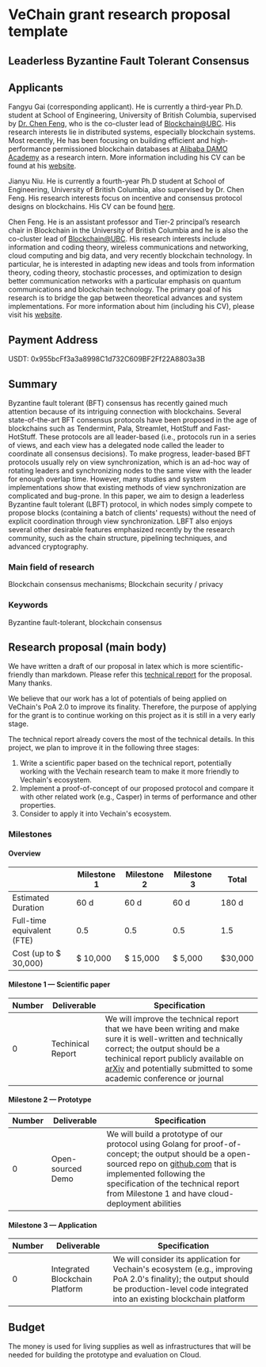 # VeChain grant research proposal template

## Leaderless Byzantine Fault Tolerant Consensus

## Applicants

Fangyu Gai (corresponding applicant). He is currently a third-year Ph.D. student at School of Engineering, University of British Columbia, supervised by [Dr. Chen Feng](https://people.ok.ubc.ca/cfeng01/index.html), who is the co-cluster lead of [Blockchain@UBC](https://blockchain.ubc.ca/). His research interests lie in distributed systems, especially blockchain systems. Most recently, He has been focusing on building efficient and high-performance permissioned blockchain databases at [Alibaba DAMO Academy](https://damo.alibaba.com/) as a research intern. More information including his CV can be found at his [website](https://fangyugai.me/).

Jianyu Niu. He is currently a fourth-year Ph.D student at School of Engineering, University of British Columbia, also supervised by Dr. Chen Feng. His research interests focus on incentive and consensus protocol designs on blockchains. His CV can be found [here](https://fangyugai.me/files/JiangyuNiu_CV.pdf).

Chen Feng. He is an assistant professor and Tier-2 principal’s research chair in Blockchain in the University of British Columbia and he is also the co-cluster lead of [Blockchain@UBC](https://blockchain.ubc.ca/). His research interests include information and coding theory, wireless communications and networking, cloud computing and big data, and very recently blockchain technology. In particular, he is interested in adapting new ideas and tools from information theory, coding theory, stochastic processes, and optimization to design better communication networks with a particular emphasis on quantum communications and blockchain technology. The primary goal of his research is to bridge the gap between theoretical advances and system implementations. For more information about him (including his CV), please visit his [website](https://people.ok.ubc.ca/cfeng01/index.html).

## Payment Address

USDT: 0x955bcFf3a3a8998C1d732C609BF2Ff22A8803a3B

## Summary

Byzantine fault tolerant (BFT) consensus has recently gained much attention because of its intriguing connection with blockchains. Several state-of-the-art BFT consensus protocols have been proposed in the age of blockchains such as Tendermint, Pala, Streamlet, HotStuff and Fast-HotStuff. These protocols are all leader-based (i.e., protocols run in a series of views, and each view has a delegated node called the leader to coordinate all consensus decisions). To make progress, leader-based BFT protocols usually rely on view synchronization, which is an ad-hoc way of rotating leaders and synchronizing nodes to the same view with the leader for enough overlap time. However, many studies and system implementations show that existing methods of view synchronization are complicated and bug-prone. In this paper, we aim to design a leaderless Byzantine fault tolerant (LBFT) protocol, in which nodes simply compete to propose blocks (containing a batch of clients' requests) without the need of explicit coordination through view synchronization. LBFT also enjoys several other desirable features emphasized recently by the research community, such as the chain structure, pipelining techniques, and advanced cryptography.

### Main field of research

Blockchain consensus mechanisms; Blockchain security / privacy

### Keywords

Byzantine fault-tolerant, blockchain consensus

## Research proposal (main body)

We have written a draft of our proposal in latex which is more scientific-friendly than markdown. Please refer this [technical report](https://fangyugai.me/files/Leaderless_Byzantine_fault_tolerant_consensus.pdf) for the proposal. Many thanks.

We believe that our work has a lot of potentials of being applied on VeChain's PoA 2.0 to improve its finality. Therefore, the purpose of applying for the grant is to continue working on this project as it is still in a very early stage.

The technical report already covers the most of the technical details. In this project, we plan to improve it in the following three stages:
1. Write a scientific paper based on the technical report, potentially working with the Vechain research team to make it more friendly to Vechain's ecosystem.
2. Implement a proof-of-concept of our proposed protocol and compare it with other related work (e.g., Casper) in terms of performance and other properties.
3. Consider to apply it into Vechain's ecosystem.

### Milestones

#### Overview

|  | Milestone 1 | Milestone 2 |  Milestone 3 | Total |
| - | - |- | - | - |
| Estimated Duration | 60 d | 60 d | 60 d | 180 d |
| Full-time equivalent (FTE) | 0.5 | 0.5 | 0.5 | 1.5 |
| Cost (up to $ 30,000) | $ 10,000 | $ 15,000 | $ 5,000 | $30,000 |

#### Milestone 1 — Scientific paper

| Number | Deliverable | Specification |
|-|-|-|
| 0 | Techinical Report | We will improve the technical report that we have been writing and make sure it is well-written and technically correct; the output should be a techinical report publicly available on [arXiv](https://arxiv.org/) and potentially submitted to some academic conference or journal |

#### Milestone 2  —  Prototype
| Number | Deliverable | Specification |
|-|-|-|
| 0 | Open-sourced Demo | We will build a prototype of our protocol using Golang for proof-of-concept; the output should be a open-sourced repo on [github.com](https://github.com/) that is implemented following the specification of the technical report from Milestone 1 and have cloud-deployment abilities |

#### Milestone 3  —  Application
| Number | Deliverable | Specification |
|-|-|-|
| 0 | Integrated Blockchain Platform | We will consider its application for Vechain's ecosystem (e.g., improving PoA 2.0's finality); the output should be production-level code integrated into an existing blockchain platform |

## Budget

The money is used for living supplies as well as infrastructures that will be needed for building the prototype and evaluation on Cloud.
